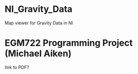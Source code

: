 # NI_Gravity_Data
Map viewer for Gravity Data in NI

# EGM722 Programming Project (Michael Aiken)

link to PDF?

